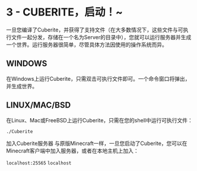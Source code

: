 # 3 - CUBERITE，启动！~

一旦您编译了Cuberite，并获得了支持文件（在大多数情况下，这些文件与可执行文件一起分发，存储在一个名为Server的目录中），您就可以运行服务器并生成一个世界。运行服务器很简单，尽管具体方法因使用的操作系统而异。

## WINDOWS

在Windows上运行Cuberite，只需双击可执行文件即可。一个命令窗口将弹出，并生成世界。

## LINUX/MAC/BSD

在Linux、Mac或FreeBSD上运行Cuberite，只需在您的shell中运行可执行文件：

``` bash
./Cuberite
```

加入Cuberite服务器
与原版Minecraft一样，一旦您启动了Cuberite，您可以在Minecraft客户端中加入服务器，或者在本地主机上加入：

`localhost:25565`  `localhost`
